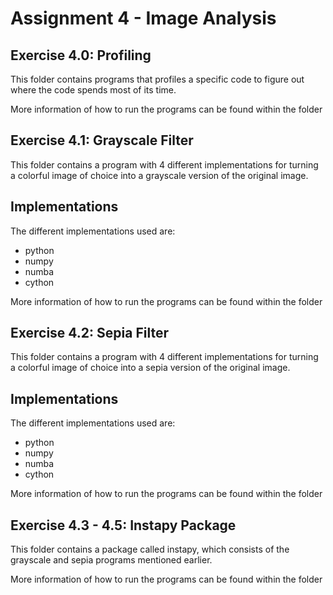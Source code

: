 # Assignment 4 - Image Analysis 

## Exercise 4.0: Profiling
This folder contains programs that profiles a specific code to figure
out where the code spends most of its time.

More information of how to run the programs can be found within the folder

## Exercise 4.1: Grayscale Filter
This folder contains a program with 4 different implementations for turning a colorful image of choice
into a grayscale version of the original image.

## Implementations
The different implementations used are:
- python
- numpy
- numba
- cython

More information of how to run the programs can be found within the folder


## Exercise 4.2: Sepia Filter
This folder contains a program with 4 different implementations for turning a colorful image of choice
into a sepia version of the original image.

## Implementations
The different implementations used are:
- python
- numpy
- numba
- cython

More information of how to run the programs can be found within the folder

## Exercise 4.3 - 4.5: Instapy Package
This folder contains a package called instapy, which consists of the grayscale and sepia programs mentioned earlier.

More information of how to run the programs can be found within the folder
